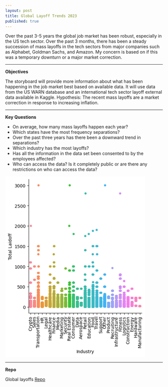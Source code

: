 ```yaml
---
layout: post
title: Global Layoff Trends 2023
published: true
---
```


Over the past 3-5 years the global job market has been robust, especially in the US tech sector.  Over the past 3 months, there has been a steady succession of mass
layoffs in the tech sectors from major companies such as Alphabet, Goldman Sachs, and Amazon. My concern is based on if this was a temporary downturn or a major market
correction.

---

**Objectives**

The storyboard will provide more information about what has been happening in the job market best based on available data. It will use data from the US WARN database and
an international tech sector layoff external data available in Kaggle. Hypothesis: The recent mass layoffs are a market correction in response to increasing inflation.

---
**Key Questions** 

-	On average, how many mass layoffs happen each year?
-	Which states have the most frequency separations?
-	Over the past three years has there been a downward trend in separations?
-	Which industry has the most layoffs?
-	Has all the information in the data set been consented to by the employees affected?
-	Who can access the data? Is it completely public or are there any restrictions on who can access the data?


![image](/images/industry_layoffs_67.png 'industry')  

---
**Repo**

Global layoffs [Repo](https://github.com/senoel123/Python_layoffs_trends)
